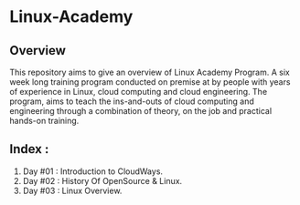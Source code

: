 # Linux-Academy
## Overview 
This repository aims to give an overview of Linux Academy Program. A six week long training program conducted on premise at by people with years of experience in Linux, cloud computing and cloud engineering.  The program, aims to teach the ins-and-outs of cloud computing and engineering through a combination of theory, on the job and practical hands-on training. 

## Index :
1) Day #01 : Introduction to CloudWays.
2) Day #02 : History Of OpenSource & Linux. 
3) Day #03 : Linux Overview.
